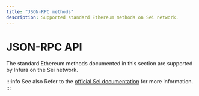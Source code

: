 ```yaml
---
title: "JSON-RPC methods"
description: Supported standard Ethereum methods on Sei network.
---
```


# JSON-RPC API

The standard Ethereum methods documented in this section are supported by Infura on the Sei network.

:::info See also
Refer to the [official Sei documentation](https://www.docs.sei.io/) for more information.
:::